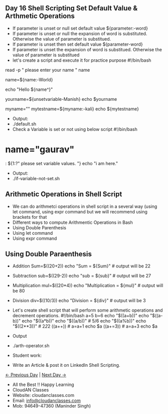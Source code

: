 ## Day 16 Shell Scripting Set Default Value & Arthmetic Operations

  - If parameter is unset or null set default value
${parameter:-word}
  - If parameter is unset or null the expansion of word is substituted. Otherwise the value of parameter is substitued. 
  - If parameter is unset then set default value
${parameter-word}
  - If parameter is unset the expansion of word is substitued. Otherwise the value of parameter is substitued
  - let's create a script and execute it for practice purpose
#!/bin/bash

read -p " please enter your name " name

name=${name:-World}

echo "Hello ${name^}"

yourname=${unsetvariable-Manish}
echo $yourname

myname=""
mytestname=${myname:-kali}
echo ${mytestname}

   - Output:
   - ./default.sh
   - Check a Variable is set or not using below script
#!/bin/bash
# name="gaurav"
: ${1:?" please set variable values. "}
echo "i am here."
  - Output:
  - ./if-variable-not-set.sh

## Arithmetic Operations in Shell Script

  - We can do arithmetci operations in shell script in a several way (using let command, using expr command but we will recommend using brackets for that
  - Different ways to compute Arithmentic Operations in Bash
  - Using Double Parenthesis
  - Using let command
  - Using expr command

## Using Double Paraenthesis
  - Addition
Sum=$((20+2))
echo "Sum = ${Sum}" # output will be 22
  - Subtraction
sub=$((29-2))
echo "sub = ${sub}" # output will be 27
  - Multiplication
mul=$((20*4))
echo "Multiplication = ${mul}"  # output will be 80
  - Division
div=$((10/3))
echo "Division = ${div}" # output will be 3

  - Let's create shell script that will perform some arithmetic operations and decrement operations.
#!/bin/bash
a=5
b=6
echo "$((a+b))"
echo "$((a-b))"
echo "$((a*b))"
echo "$((a/b))" # 5/6
echo "$((a%b))"
echo "$((2**3))" # 2*2*2
((a++)) # a=a+1
echo $a
((a+=3)) # a=a+3
echo $a
  - Output
  - ./arth-operator.sh

  - Student work:
  - Write an Article & post it on LinkedIn Shell Scripting.

 [← Previous Day](../Day15/README.md) | [Next Day →](../Day17/README.md)


 - All the Best !! Happy Learning
 - CloudAN Classes
 - Website: cloudanclasses.com
 - Email: info@cloudanclasses.com
 - Mob: 94649-47360 (Maninder Singh)
